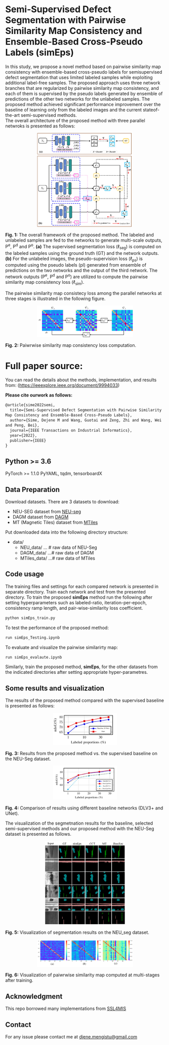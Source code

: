 # Semi-Supervised Defect Segmentation with Pairwise Similarity Map Consistency and Ensemble-Based Cross-Pseudo Labels (simEps)
In this study, we propose a novel method based on pairwise similarity map consistency with ensemble-based cross-pseudo labels for semisupervised defect segmentation that uses limited labeled samples while exploiting additional label-free samples. The proposed approach uses three network branches that are regularized by pairwise similarity map consistency, and each of them is supervised by the pseudo labels generated by ensemble of predictions of the other two networks for the unlabeled samples. The proposed method achieved significant performance improvement over the baseline of learning only from the labeled images and the current stateof-the-art semi-supervised methods.\
The overall architecture of the proposed method with three parallel netwroks is presented as follows:
<p align="center">
<img src="/ext_data/main-architecture.jpg" width="60%" height="50%">
</p>

**Fig. 1:** The overall framework of the proposed method. The labeled and unlabeled samples are fed to the networks to generate multi-scale outputs, P<sup>e</sup>, P<sup>d</sup> and P<sup>o</sup>. **(a)** The supervised segmentation loss ($\ell$<sub>seg</sub>) is computed on the labeled samples using the ground truth (GT) and the network outputs. **(b)** For the unlabeled images, the pseudo-supervision loss ($\ell$<sub>ps</sub>) is computed using the pseudo labels (pl) generated from ensemble of predictions on the two networks and the output of the third network. The network outputs (P<sup>e</sup>, P<sup>d</sup> and P<sup>o</sup>) are utilized to compute the pairwise similarity map consistency loss ($\ell$<sub>sim</sub>).

The pairwise similarity map consistecy loss among the parallel networks at three stages is illustrated in the following figure.
 
<p align="center">
<img src="/ext_data/pairwise_loss.jpg" width="60%" height="50%">
</p>

**Fig. 2:** Paiwrwise similarity map consistency loss computation.

# Full paper source:
You can read the details about the methods, implementation, and results from: (https://ieeexplore.ieee.org/document/9994033)

**Please cite ourwork as follows:**
```
@article{sime2022semi,
  title={Semi-Supervised Defect Segmentation with Pairwise Similarity Map Consistency and Ensemble-Based Cross-Pseudo Labels},
  author={Sime, Dejene M and Wang, Guotai and Zeng, Zhi and Wang, Wei and Peng, Bei},
  journal={IEEE Transactions on Industrial Informatics},
  year={2022},
  publisher={IEEE}
}
```
## Python >= 3.6
PyTorch >= 1.1.0
PyYAML, tqdm, tensorboardX
## Data Preparation
Download datasets. There are 3 datasets to download:
* NEU-SEG dataset from [NEU-seg](https://ieeexplore.ieee.org/document/8930292)
* DAGM dataset from [DAGM](https://www.kaggle.com/datasets/mhskjelvareid/dagm-2007-competition-dataset-optical-inspection)
* MT (Magnetic Tiles) dataset from [MTiles](https://www.kaggle.com/datasets/alex000kim/magnetic-tile-surface-defects)

Put downloaded data into the following directory structure:
* data/
    * NEU_data/ ... # raw data of NEU-Seg
    * DAGM_data/ ...# raw data of DAGM
    * MTiles_data/ ...# raw data of MTiles
## Code usage
The training files and settings for each compared network is presented in separate directory. Train each network and test from the presented directory.
To train the proposed **simEps** method run the following after setting hyperparameters such as labeled-ratio, iteration-per-epoch, consistency ramp length, and pair-wise-similarity loss coefficient.
```bash
python simEps_train.py
```

To test the performance of the proposed method:
```bash
run simEps_Testing.ipynb
```

To evaluate and visualize the pairwise similarirty map:
```bash
run simEps_evalaute.ipynb
```
Similarly, train the proposed method, **simEps**, for the other datasets from the indicated directories after setting appropriate hyper-parametres.
## Some results and visualization
The results of the proposed method compared with the supervised baseline is presented as follows:

 <p align="center">
<img src="/ext_data/com-baseline.JPG" width="40%" height="30%">
</p>

**Fig. 3:** Results from the proposed method vs. the supervised baseline on the NEU-Seg dataset.

<p align="center">
<img src="/ext_data/com_dlv3.JPG" width="40%" height="40%">
</p>

**Fig. 4:** Comparison of results using different baseline networks (DLV3+ and UNet).

The visualization of the segmetnation results for the baseline, selected semi-supervised methods and our proposed method with the NEU-Seg dataset is presented as follows.
 
<p align="center">
<img src="/ext_data/NEU-viz.jpg" width="50%" height="40%">
</p>

**Fig. 5:** Visualization of segmentation results on the NEU_seg dataset.

<p align="center">
<img src="/ext_data/pairwise_similarity_viz.jpg" width="60%" height="50%">
</p>

**Fig. 6:** Visualization of paiwrwise similarity map computed at multi-stages after training.

## Acknowledgment

This repo borrowed many implementations from [SSL4MIS](https://github.com/HiLab-git/SSL4MIS)

## Contact
For any issue please contact me at djene.mengistu@gmail.com
